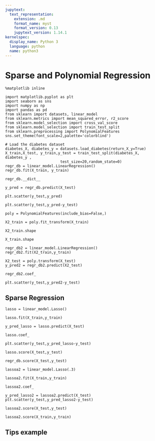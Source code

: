 ```yaml
---
jupytext:
  text_representation:
    extension: .md
    format_name: myst
    format_version: 0.13
    jupytext_version: 1.14.1
kernelspec:
  display_name: Python 3
  language: python
  name: python3
---
```


# Sparse and Polynomial Regression

```{code-cell} ipython3
%matplotlib inline
```

```{code-cell} ipython3
import matplotlib.pyplot as plt
import seaborn as sns
import numpy as np
import pandas as pd
from sklearn import datasets, linear_model
from sklearn.metrics import mean_squared_error, r2_score
from sklearn.model_selection import cross_val_score
from sklearn.model_selection import train_test_split
from sklearn.preprocessing import PolynomialFeatures
sns.set_theme(font_scale=2,palette='colorblind')
```

```{code-cell} ipython3
# Load the diabetes dataset
diabetes_X, diabetes_y = datasets.load_diabetes(return_X_y=True)
X_train,X_test, y_train,y_test = train_test_split(diabetes_X, diabetes_y ,
                         test_size=20,random_state=0)
regr_db = linear_model.LinearRegression()
regr_db.fit(X_train, y_train)
```

```{code-cell} ipython3
regr_db.__dict__
```

```{code-cell} ipython3
y_pred = regr_db.predict(X_test)
```

```{code-cell} ipython3
plt.scatter(y_test,y_pred)
```

```{code-cell} ipython3
plt.scatter(y_test,y_pred-y_test)
```

```{code-cell} ipython3
poly = PolynomialFeatures(include_bias=False,)
```

```{code-cell} ipython3
X2_train = poly.fit_transform(X_train)
```

```{code-cell} ipython3
X2_train.shape
```

```{code-cell} ipython3
X_train.shape
```

```{code-cell} ipython3
regr_db2 = linear_model.LinearRegression()
regr_db2.fit(X2_train,y_train)
```

```{code-cell} ipython3
X2_test = poly.transform(X_test)
y_pred2 = regr_db2.predict(X2_test)
```

```{code-cell} ipython3
regr_db2.coef_
```

```{code-cell} ipython3
plt.scatter(y_test,y_pred2-y_test)
```

## Sparse Regression

```{code-cell} ipython3
lasso = linear_model.Lasso()
```

```{code-cell} ipython3
lasso.fit(X_train,y_train)
```

```{code-cell} ipython3
y_pred_lasso = lasso.predict(X_test)
```

```{code-cell} ipython3
lasso.coef_
```

```{code-cell} ipython3
plt.scatter(y_test,y_pred_lasso-y_test)
```

```{code-cell} ipython3
lasso.score(X_test,y_test)
```

```{code-cell} ipython3
regr_db.score(X_test,y_test)
```

```{code-cell} ipython3
lassoa2 = linear_model.Lasso(.3)
```

```{code-cell} ipython3
lassoa2.fit(X_train,y_train)
```

```{code-cell} ipython3
lassoa2.coef_
```

```{code-cell} ipython3
y_pred_lasso2 = lassoa2.predict(X_test)
plt.scatter(y_test,y_pred_lasso2-y_test)
```

```{code-cell} ipython3
lassoa2.score(X_test,y_test)
```

```{code-cell} ipython3
lassoa2.score(X_train,y_train)
```

## Tips example

```{code-cell} ipython3

```
